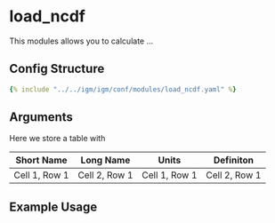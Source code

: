 # load_ncdf
This modules allows you to calculate ...

## Config Structure  
~~~yaml
{% include "../../igm/igm/conf/modules/load_ncdf.yaml" %}
~~~

## Arguments
Here we store a table with

| Short Name   | Long Name      | Units   | Definiton      |
| ------------- | ------------- | ------------- | ------------- |
| Cell 1, Row 1 | Cell 2, Row 1 | Cell 1, Row 1 | Cell 2, Row 1 |

## Example Usage